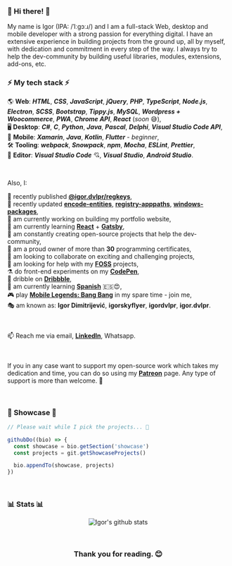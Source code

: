 ### 👋 Hi there! 👋

My name is Igor (IPA: /ˈIːɡɔːɹ/) and I am a full-stack Web, desktop and mobile developer with a strong passion for everything digital.
I have an extensive experience in building projects from the ground up, all by myself, with dedication and commitment in every step of the way.
I always try to help the dev-community by building useful libraries, modules, extensions, add-ons, etc.


### ⚡ My tech stack ⚡
🌎 **Web**: _**HTML**_, _**CSS**_, _**JavaScript**_, _**jQuery**_, _**PHP**_, _**TypeScript**_, _**Node.js**_, _**Electron**_, _**SCSS**_, _**Bootstrap**_, _**Tippy.js**_, _**MySQL**_, _**Wordpress + Woocommerce**_, _**PWA**_, _**Chrome API**_, _**React**_ (*soon* 😅), <br>
🖥️ **Desktop**: _**C#**_, _**C**_, _**Python**_, _**Java**_, _**Pascal**_, _**Delphi**_, _**Visual Studio Code API**_, <br>
📱 **Mobile**: _**Xamarin**_, _**Java**_, _**Kotlin**_, _**Flutter**_ - *beginner*, <br>
🛠️ **Tooling**: _**webpack**_, _**Snowpack**_, _**npm**_, _**Mocha**_, _**ESLint**_, _**Prettier**_, <br>
🥊 **Editor**: _**Visual Studio Code**_ 💘, _**Visual Studio**_, _**Android Studio**_.

<br>

Also, I:

📢 recently published **[@igor.dvlpr/regkeys](https://www.npmjs.com/package/@igor.dvlpr/regkeys)**, <br>
👀 recently updated **[encode-entities](https://www.npmjs.com/package/encode-entities)**, **[registry-apppaths](https://www.npmjs.com/package/registry-apppaths)**, **[windows-packages](https://www.npmjs.com/package/windows-packages)**, <br>
🔭 am currently working on building my portfolio website, <br>
🌱 am currently learning **[React](https://reactjs.org)** + **[Gatsby](https://www.gatsbyjs.com)**, <br>
🎁 am constantly creating open-source projects that help the dev-community, <br>
📒 am a proud owner of more than **30** programming certificates, <br>
👯 am looking to collaborate on exciting and challenging projects, <br>
🤝 am looking for help with my **[FOSS](https://github.com/igorskyflyer?tab=repositories)** projects, <br>
⚗️ do front-end experiments on my **[CodePen](https://codepen.io/igorskyflyer/pens/public/)**, <br>
🏀 dribble on **[Dribbble](https://dribbble.com/igordvlpr)**, <br>
🙊 am currently learning **[Spanish](https://en.m.wikipedia.org/wiki/Spanish_language)** 🇪🇸😍, <br>
🎮 play **[Mobile Legends: Bang Bang](https://mobilelegends.com/en)** in my spare time - join me, <br>
🎭 am known as: **Igor Dimitrijević**, **igorskyflyer**, **igordvlpr**, **igor.dvlpr**. <br>

<br>

📫 Reach me via email, **[LinkedIn](https://www.linkedin.com/in/igor-dvlpr)**, Whatsapp.

<br>

If you in any case want to support my open-source work which takes my dedication and time, you can do so using my **[Patreon](https://patreon.com/igor_dvlpr)** page.
Any type of support is more than welcome. 🙂

<br>

### 🎀 Showcase 🎀

````js
// Please wait while I pick the projects... 🥴

githubDo((bio) => {
  const showcase = bio.getSection('showcase')
  const projects = git.getShowcaseProjects()

  bio.appendTo(showcase, projects)
})
````

<br>

### 📊 Stats 📊

<p align="center">
  <img src="https://github-readme-stats.vercel.app/api?username=igorskyflyer&count_private=true&show_icons=true" alt="Igor's github stats">
</p>

<br>

<h3 align="center">Thank you for reading. 😊</h3>
